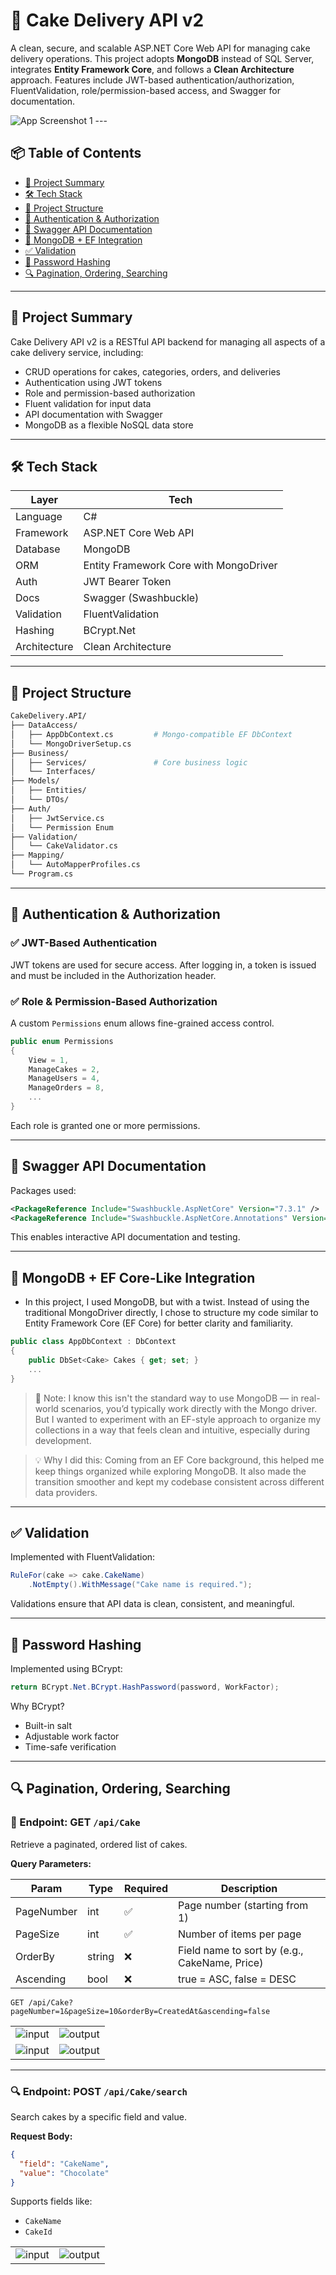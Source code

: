# 🎂 Cake Delivery API v2

A clean, secure, and scalable ASP.NET Core Web API for managing cake delivery operations. This project adopts **MongoDB** instead of SQL Server, integrates **Entity Framework Core**, and follows a **Clean Architecture** approach. Features include JWT-based authentication/authorization, FluentValidation, role/permission-based access, and Swagger for documentation.
  
  <img src="https://imgur.com/h1cjR7b.jpg" alt="App Screenshot 1"/>
---

## 📦 Table of Contents

- [🧠 Project Summary](#-project-summary)
- [🛠️ Tech Stack](#-tech-stack)
- [🧱 Project Structure](#-project-structure)
- [🔐 Authentication & Authorization](#-authentication--authorization)
- [📄 Swagger API Documentation](#-swagger-api-documentation)
- [📘 MongoDB + EF Integration](#-mongodb--ef-integration)
- [✅ Validation](#-validation)
- [🧪 Password Hashing](#-password-hashing)
- [🔍 Pagination, Ordering, Searching](#-pagination-ordering-searching)

---

## 🧠 Project Summary

Cake Delivery API v2 is a RESTful API backend for managing all aspects of a cake delivery service, including:

- CRUD operations for cakes, categories, orders, and deliveries
- Authentication using JWT tokens
- Role and permission-based authorization
- Fluent validation for input data
- API documentation with Swagger
- MongoDB as a flexible NoSQL data store

---

## 🛠️ Tech Stack

| Layer            | Tech                                   |
|------------------|----------------------------------------|
| Language         | C#                                     |
| Framework        | ASP.NET Core Web API                   |
| Database         | MongoDB                                |
| ORM              | Entity Framework Core with MongoDriver|
| Auth             | JWT Bearer Token                       |
| Docs             | Swagger (Swashbuckle)                  |
| Validation       | FluentValidation                       |
| Hashing          | BCrypt.Net                             |
| Architecture     | Clean Architecture                     |

---

## 🧱 Project Structure

```bash
CakeDelivery.API/
├── DataAccess/
│   ├── AppDbContext.cs         # Mongo-compatible EF DbContext
│   └── MongoDriverSetup.cs
├── Business/
│   ├── Services/               # Core business logic
│   └── Interfaces/
├── Models/
│   ├── Entities/
│   └── DTOs/
├── Auth/
│   ├── JwtService.cs
│   └── Permission Enum
├── Validation/
│   └── CakeValidator.cs
├── Mapping/
│   └── AutoMapperProfiles.cs
└── Program.cs
```

---

## 🔐 Authentication & Authorization

### ✅ JWT-Based Authentication

JWT tokens are used for secure access. After logging in, a token is issued and must be included in the Authorization header.

### ✅ Role & Permission-Based Authorization

A custom `Permissions` enum allows fine-grained access control.

```csharp
public enum Permissions
{
    View = 1,
    ManageCakes = 2,
    ManageUsers = 4,
    ManageOrders = 8,
    ...
}
```

Each role is granted one or more permissions.

---

## 📄 Swagger API Documentation

Packages used:

```xml
<PackageReference Include="Swashbuckle.AspNetCore" Version="7.3.1" />
<PackageReference Include="Swashbuckle.AspNetCore.Annotations" Version="7.3.1" />
```

This enables interactive API documentation and testing.

---

## 📘 MongoDB + EF Core-Like Integration

- In this project, I used MongoDB, but with a twist. Instead of using the traditional MongoDriver directly, I chose to structure my code similar to Entity Framework Core (EF Core) for better clarity and familiarity.

```csharp
public class AppDbContext : DbContext
{
    public DbSet<Cake> Cakes { get; set; }
    ...
}
```

> 🛑 Note: I know this isn't the standard way to use MongoDB — in real-world scenarios, you’d typically work directly with the Mongo driver. But I wanted to experiment with an EF-style approach to organize my collections in a way that feels clean and intuitive, especially during development.

> 💡 Why I did this:
Coming from an EF Core background, this helped me keep things organized while exploring MongoDB. It also made the transition smoother and kept my codebase consistent across different data providers.

---

## ✅ Validation

Implemented with FluentValidation:

```csharp
RuleFor(cake => cake.CakeName)
    .NotEmpty().WithMessage("Cake name is required.");
```

Validations ensure that API data is clean, consistent, and meaningful.

---

## 🧪 Password Hashing

Implemented using BCrypt:

```csharp
return BCrypt.Net.BCrypt.HashPassword(password, WorkFactor);
```

Why BCrypt?
- Built-in salt
- Adjustable work factor
- Time-safe verification

---

## 🔍 Pagination, Ordering, Searching

### 📄 Endpoint: GET `/api/Cake`

Retrieve a paginated, ordered list of cakes.

**Query Parameters:**

| Param       | Type     | Required | Description                                      |
|-------------|----------|----------|--------------------------------------------------|
| PageNumber  | int      | ✅        | Page number (starting from 1)                   |
| PageSize    | int      | ✅        | Number of items per page                        |
| OrderBy     | string   | ❌        | Field name to sort by (e.g., CakeName, Price)   |
| Ascending   | bool     | ❌        | true = ASC, false = DESC                        |

```http
GET /api/Cake?pageNumber=1&pageSize=10&orderBy=CreatedAt&ascending=false
```
|  |  |
|------------|----------|
| ![input](https://imgur.com/mwtuXM2.jpg) | ![output](https://imgur.com/hrraY3u.jpg) |
| ![input](https://imgur.com/uQh5dMm.jpg) | ![output](https://imgur.com/lBQmqYL.jpg) |
---

### 🔍 Endpoint: POST `/api/Cake/search`

Search cakes by a specific field and value.

**Request Body:**
```json
{
  "field": "CakeName",
  "value": "Chocolate"
}
```

Supports fields like:
- `CakeName`
- `CakeId`

  
 |  |  |
|------------|----------|
| ![input](https://imgur.com/lR9QHzE.jpg) | ![output](https://imgur.com/U6zhS59.jpg) |
